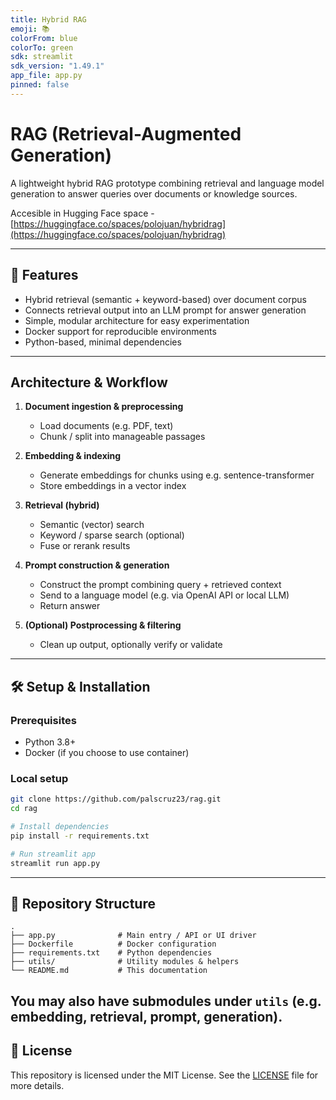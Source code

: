 ```yaml
---
title: Hybrid RAG
emoji: 📚
colorFrom: blue
colorTo: green
sdk: streamlit
sdk_version: "1.49.1"
app_file: app.py
pinned: false
---
```


# RAG (Retrieval-Augmented Generation)

A lightweight hybrid RAG prototype combining retrieval and language model generation to answer queries over documents or knowledge sources.

Accesible in Hugging Face space - [https://huggingface.co/spaces/polojuan/hybridrag](https://huggingface.co/spaces/polojuan/hybridrag)

---

## 🚀 Features

- Hybrid retrieval (semantic + keyword-based) over document corpus  
- Connects retrieval output into an LLM prompt for answer generation  
- Simple, modular architecture for easy experimentation  
- Docker support for reproducible environments  
- Python-based, minimal dependencies  

---

## Architecture & Workflow

1. **Document ingestion & preprocessing**  
   - Load documents (e.g. PDF, text)  
   - Chunk / split into manageable passages  

2. **Embedding & indexing**  
   - Generate embeddings for chunks using e.g. sentence-transformer  
   - Store embeddings in a vector index  

3. **Retrieval (hybrid)**  
   - Semantic (vector) search  
   - Keyword / sparse search (optional)  
   - Fuse or rerank results  

4. **Prompt construction & generation**  
   - Construct the prompt combining query + retrieved context  
   - Send to a language model (e.g. via OpenAI API or local LLM)  
   - Return answer  

5. **(Optional) Postprocessing & filtering**  
   - Clean up output, optionally verify or validate  

---

## 🛠️ Setup & Installation

### Prerequisites

- Python 3.8+  
- Docker (if you choose to use container)  

### Local setup

```bash
git clone https://github.com/palscruz23/rag.git
cd rag

# Install dependencies
pip install -r requirements.txt

# Run streamlit app
streamlit run app.py
```
---

## 📁 Repository Structure
```
.
├── app.py              # Main entry / API or UI driver
├── Dockerfile          # Docker configuration
├── requirements.txt    # Python dependencies
├── utils/              # Utility modules & helpers
└── README.md           # This documentation
```

You may also have submodules under `utils` (e.g. embedding, retrieval, prompt, generation).
---

## 📜 License

This repository is licensed under the MIT License. See the [LICENSE](LICENSE) file for more details.